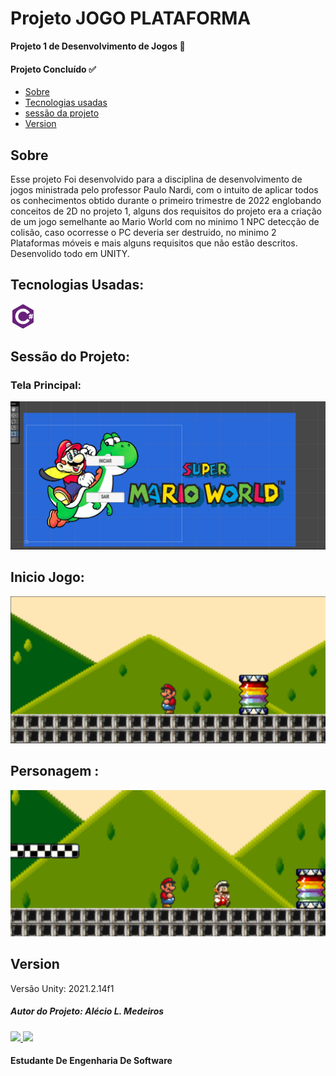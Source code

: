 <h1> Projeto JOGO PLATAFORMA </h1>
<p><b>Projeto 1 de Desenvolvimento de Jogos 🧮</b></p>


<h4> 
	Projeto Concluído ✅
</h4>

<ul>
 <li><a href="#sobre">Sobre</a></li>
 <li><a href="#tecnologias">Tecnologias usadas</a></li> 
 <li><a href="#sessao">sessão da projeto</a></li>
 <li><a href="#version">Version</a></li> 
</ul>

<h2 id="sobre">Sobre</h2>
<p>Esse projeto Foi desenvolvido para a disciplina de desenvolvimento de jogos ministrada pelo professor Paulo Nardi, com o intuito de aplicar todos os conhecimentos obtido durante o primeiro trimestre de 2022 englobando conceitos de 2D no projeto 1, alguns dos requisitos do projeto era a criação de um jogo semelhante ao Mario World com no minimo 1 NPC detecção de colisão, caso ocorresse o PC deveria ser destruido, no minimo 2 Plataformas móveis e mais alguns requisitos que não estão descritos.
Desenvolido todo em UNITY.</p>


<h2 id="tecnologias">Tecnologias Usadas:</h2>

<p>
  <img src="https://github.com/devicons/devicon/blob/master/icons/csharp/csharp-plain.svg" alt="VSCode" width="40" height="40"/><img                                                                                                                          
 
</p>

<h2 id="sessao">Sessão do Projeto:</h2>

<h3>Tela Principal:</h3>

![Começo](https://github.com/AlexDeSaran/Projeto_Plataforma/blob/main/img1.png)

<h2 id="sessao">Inicio Jogo:</h2>

![Começo](https://github.com/AlexDeSaran/Projeto_Plataforma/blob/main/img2.png)

<h2 id="sessao">Personagem :</h2>

![Começo](https://github.com/AlexDeSaran/Projeto_Plataforma/blob/main/img3.png)

<h2 id="version">Version</h2>
Versão Unity: 2021.2.14f1

##### Autor do Projeto: Alécio L. Medeiros

<p> 
  <a href="https://www.linkedin.com/in/alex-leandro-medeiros-5b68741a3/">
    <img src="https://img.shields.io/badge/LinkedIn-0077B5?style=for-the-badge&logo=linkedin&logoColor=white" />
  </a> 
 
  <a href="https://www.instagram.com/alexdesaran/">
    <img src="https://img.shields.io/badge/Instagram-E4405F?style=for-the-badge&logo=instagram&logoColor=white" />
  </a> 
  
  </a>   
</p>

#### Estudante De Engenharia De Software
 
